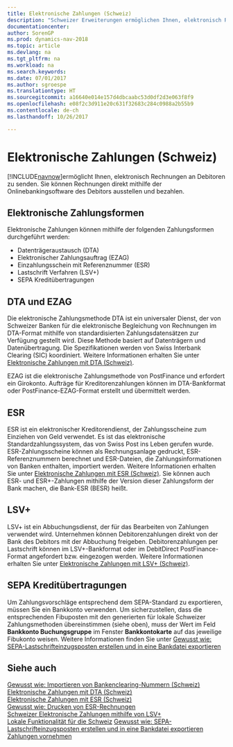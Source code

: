 ```yaml
---
title: Elektronische Zahlungen (Schweiz)
description: "Schweizer Erweiterungen ermöglichen Ihnen, elektronisch Rechnungen an Debitoren zu senden. Sie können Rechnungen direkt mithilfe der Onlinebankingsoftware des Debitors ausstellen und bezahlen."
documentationcenter: 
author: SorenGP
ms.prod: dynamics-nav-2018
ms.topic: article
ms.devlang: na
ms.tgt_pltfrm: na
ms.workload: na
ms.search.keywords: 
ms.date: 07/01/2017
ms.author: sgroespe
ms.translationtype: HT
ms.sourcegitcommit: a16640e014e157d4dbcaabc53d0df2d3e063f8f9
ms.openlocfilehash: e08f2c3d911e20c631f32683c284c0988a2b55b9
ms.contentlocale: de-ch
ms.lasthandoff: 10/26/2017

---
```

# <a name="swiss-electronic-payments"></a>Elektronische Zahlungen (Schweiz)
[!INCLUDE[navnow](../../includes/navnow_md.md)]ermöglicht Ihnen, elektronisch Rechnungen an Debitoren zu senden. Sie können Rechnungen direkt mithilfe der Onlinebankingsoftware des Debitors ausstellen und bezahlen.  

## <a name="electronic-payment-methods"></a>Elektronische Zahlungsformen  
Elektronische Zahlungen können mithilfe der folgenden Zahlungsformen durchgeführt werden:  

- Datenträgeraustausch (DTA)  
- Elektronischer Zahlungsauftrag (EZAG)  
- Einzahlungsschein mit Referenznummer (ESR)  
- Lastschrift Verfahren (LSV+)  
- SEPA Kreditübertragungen  

## <a name="dta-and-ezag"></a>DTA und EZAG  
Die elektronische Zahlungsmethode DTA ist ein universaler Dienst, der von Schweizer Banken für die elektronische Begleichung von Rechnungen im DTA-Format mithilfe von standardisierten Zahlungsdatensätzen zur Verfügung gestellt wird. Diese Methode basiert auf Datenträgern und Datenübertragung. Die Spezifikationen werden von Swiss Interbank Clearing (SIC) koordiniert. Weitere Informationen erhalten Sie unter [Elektronische Zahlungen mit DTA (Schweiz)](swiss-electronic-payments-using-dta.md).  

EZAG ist die elektronische Zahlungsmethode von PostFinance und erfordert ein Girokonto. Aufträge für Kreditorenzahlungen können im DTA-Bankformat oder PostFinance-EZAG-Format erstellt und übermittelt werden.  

## <a name="esr"></a>ESR  
ESR ist ein elektronischer Kreditorendienst, der Zahlungsscheine zum Einziehen von Geld verwendet. Es ist das elektronische Standardzahlungssystem, das von Swiss Post ins Leben gerufen wurde. ESR-Zahlungsscheine können als Rechnungsanlage gedruckt, ESR-Referenznummern berechnet und ESR-Dateien, die Zahlungsinformationen von Banken enthalten, importiert werden. Weitere Informationen erhalten Sie unter [Elektronische Zahlungen mit ESR (Schweiz)](how-to-print-esr-invoices.md). Sie können auch ESR- und ESR+-Zahlungen mithilfe der Version dieser Zahlungsform der Bank machen, die Bank-ESR (BESR) heißt.  

## <a name="lsv"></a>LSV+  
LSV+ ist ein Abbuchungsdienst, der für das Bearbeiten von Zahlungen verwendet wird. Unternehmen können Debitorenzahlungen direkt von der Bank des Debitors mit der Abbuchung freigeben. Debitorenzahlungen per Lastschrift können im LSV+-Bankformat oder im DebitDirect PostFinance-Format angefordert bzw. eingezogen werden. Weitere Informationen erhalten Sie unter [Elektronische Zahlungen mit LSV+ (Schweiz)](swiss-electronic-payments-using-lsv-.md).  

## <a name="sepa-credit-transfers"></a>SEPA Kreditübertragungen  
Um Zahlungsvorschläge entsprechend dem SEPA-Standard zu exportieren, müssen Sie ein Bankkonto verwenden. Um sicherzustellen, dass die entsprechenden Fibuposten mit den generierten für lokale Schweizer Zahlungsmethoden übereinstimmen (siehe oben), muss der Wert im Feld **Bankkonto Buchungsgruppe** im Fenster **Bankkontokarte** auf das jeweilige Fibukonto weisen. Weitere Informationen finden Sie unter [Gewusst wie: SEPA-Lastschrifteinzugsposten erstellen und in eine Bankdatei exportieren](../../finance-how-create-sepa-direct-debit-collection-entries-export-bank-file.md)  

## <a name="see-also"></a>Siehe auch  
 [Gewusst wie: Importieren von Bankenclearing-Nummern (Schweiz)](how-to-import-swiss-bank-clearing-numbers.md)   
 [Elektronische Zahlungen mit DTA (Schweiz)](swiss-electronic-payments-using-dta.md)   
 [Elektronische Zahlungen mit ESR (Schweiz)](swiss-electronic-payments-using-esr.md)   
 [Gewusst wie: Drucken von ESR-Rechnungen](how-to-print-esr-invoices.md)   
 [Schweizer Elektronische Zahlungen mithilfe von LSV+](swiss-electronic-payments-using-lsv-.md)   
 [Lokale Funktionalität für die Schweiz](switzerland-local-functionality.md) [Gewusst wie: SEPA-Lastschrifteinzugsposten erstellen und in eine Bankdatei exportieren](../../finance-how-create-sepa-direct-debit-collection-entries-export-bank-file.md)  
 [Zahlungen vornehmen](../../payables-make-payments.md)

